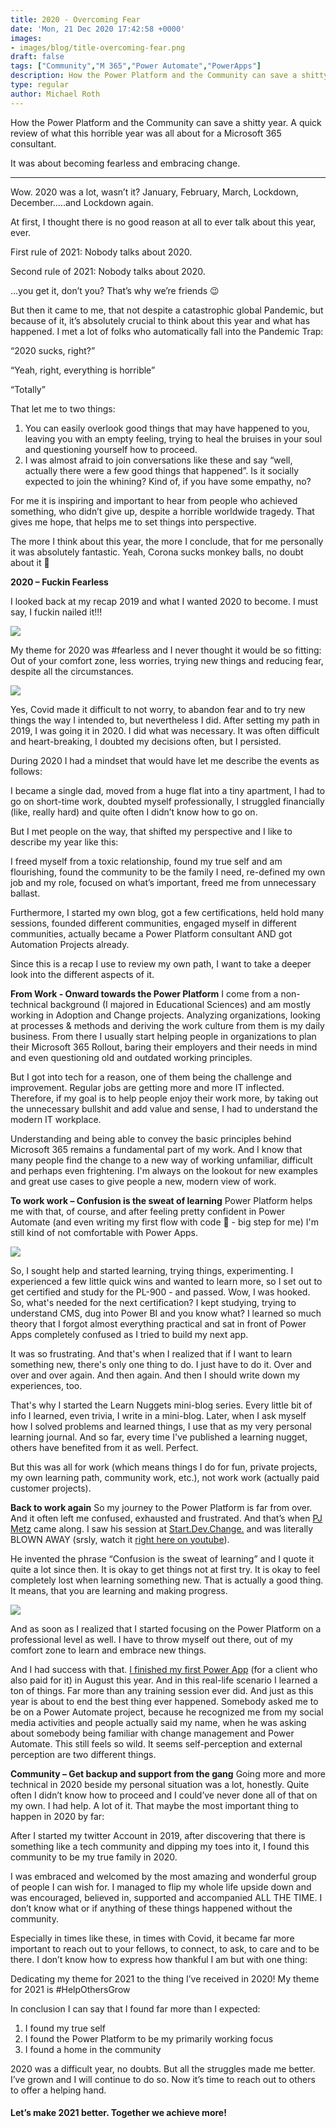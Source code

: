 ```yaml
---
title: 2020 - Overcoming Fear
date: 'Mon, 21 Dec 2020 17:42:58 +0000'
images:
- images/blog/title-overcoming-fear.png
draft: false
tags: ["Community","M 365","Power Automate","PowerApps"]
description: How the Power Platform and the Community can save a shitty year. A quick review of what this horrible year was all about for a Microsoft 365 consultant.
type: regular
author: Michael Roth
---
```


How the Power Platform and the Community can save a shitty year. A quick review of what this horrible year was all about for a Microsoft 365 consultant.

It was about becoming fearless and embracing change.

* * *

Wow. 2020 was a lot, wasn’t it? January, February, March, Lockdown, December…..and Lockdown again.

At first, I thought there is no good reason at all to ever talk about this year, ever.

First rule of 2021: Nobody talks about 2020.

Second rule of 2021: Nobody talks about 2020.

…you get it, don’t you? That’s why we’re friends 😉

But then it came to me, that not despite a catastrophic global Pandemic, but because of it, it’s absolutely crucial to think about this year and what has happened. I met a lot of folks who automatically fall into the Pandemic Trap:

“2020 sucks, right?”

“Yeah, right, everything is horrible”

“Totally”

That let me to two things:

1.  You can easily overlook good things that may have happened to you, leaving you with an empty feeling, trying to heal the bruises in your soul and questioning yourself how to proceed.
2.  I was almost afraid to join conversations like these and say “well, actually there were a few good things that happened”. Is it socially expected to join the whining? Kind of, if you have some empathy, no?

For me it is inspiring and important to hear from people who achieved something, who didn’t give up, despite a horrible worldwide tragedy. That gives me hope, that helps me to set things into perspective.

The more I think about this year, the more I conclude, that for me personally it was absolutely fantastic. Yeah, Corona sucks monkey balls, no doubt about it 🙊

**2020 – Fuckin Fearless**

I looked back at my recap 2019 and what I wanted 2020 to become. I must say, I fuckin nailed it!!!

![](https://gezeitenbrand.de/wp-content/uploads/Recap_2019.png)

My theme for 2020 was #fearless and I never thought it would be so fitting: Out of your comfort zone, less worries, trying new things and reducing fear, despite all the circumstances.

![](https://gezeitenbrand.de/wp-content/uploads/Tweet_2020.png)

Yes, Covid made it difficult to not worry, to abandon fear and to try new things the way I intended to, but nevertheless I did. After setting my path in 2019, I was going it in 2020. I did what was necessary. It was often difficult and heart-breaking, I doubted my decisions often, but I persisted.

During 2020 I had a mindset that would have let me describe the events as follows:

I became a single dad, moved from a huge flat into a tiny apartment, I had to go on short-time work, doubted myself professionally, I struggled financially (like, really hard) and quite often I didn’t know how to go on.

But I met people on the way, that shifted my perspective and I like to describe my year like this:

I freed myself from a toxic relationship, found my true self and am flourishing, found the community to be the family I need, re-defined my own job and my role, focused on what’s important, freed me from unnecessary ballast.

Furthermore, I started my own blog, got a few certifications, held hold many sessions, founded different communities, engaged myself in different communities, actually became a Power Platform consultant AND got Automation Projects already. 

Since this is a recap I use to review my own path, I want to take a deeper look into the different aspects of it.

**From Work - Onward towards the Power Platform**
I come from a non-technical background (I majored in Educational Sciences) and am mostly working in Adoption and Change projects. Analyzing organizations, looking at processes & methods and deriving the work culture from them is my daily business. From there I usually start helping people in organizations to plan their Microsoft 365 Rollout, baring their employers and their needs in mind and even questioning old and outdated working principles.

But I got into tech for a reason, one of them being the challenge and improvement. Regular jobs are getting more and more IT inflected. Therefore, if my goal is to help people enjoy their work more, by taking out the unnecessary bullshit and add value and sense, I had to understand the modern IT workplace.

Understanding and being able to convey the basic principles behind Microsoft 365 remains a fundamental part of my work. And I know that many people find the change to a new way of working unfamiliar, difficult and perhaps even frightening. I'm always on the lookout for new examples and great use cases to give people a new, modern view of work.

**To work work – Confusion is the sweat of learning**
Power Platform helps me with that, of course, and after feeling pretty confident in Power Automate (and even writing my first flow with code 🥳 - big step for me) I'm still kind of not comfortable with Power Apps.

![](https://gezeitenbrand.de/wp-content/uploads/Flow.png)

So, I sought help and started learning, trying things, experimenting. I experienced a few little quick wins and wanted to learn more, so I set out to get certified and study for the PL-900 - and passed. Wow, I was hooked. So, what's needed for the next certification? I kept studying, trying to understand CMS, dug into Power BI and you know what? I learned so much theory that I forgot almost everything practical and sat in front of Power Apps completely confused as I tried to build my next app.

It was so frustrating. And that's when I realized that if I want to learn something new, there's only one thing to do. I just have to do it. Over and over and over again. And then again. And then I should write down my experiences, too.

That's why I started the Learn Nuggets mini-blog series. Every little bit of info I learned, even trivia, I write in a mini-blog. Later, when I ask myself how I solved problems and learned things, I use that as my very personal learning journal. And so far, every time I've published a learning nugget, others have benefited from it as well. Perfect.

But this was all for work (which means things I do for fun, private projects, my own learning path, community work, etc.), not work work (actually paid customer projects).

**Back to work again**
So my journey to the Power Platform is far from over. And it often left me confused, exhausted and frustrated. And that’s when [PJ Metz](https://twitter.com/MetzinAround) came along. I saw his session at [Start.Dev.Change.](https://channel9.msdn.com/Events/Start-Dev-Change/Start-Dev-Change) and was literally BLOWN AWAY (srsly, watch it [right here on youtube](https://www.youtube.com/watch?v=M8fYU42JLT4)).

He invented the phrase “Confusion is the sweat of learning” and I quote it quite a lot since then. It is okay to get things not at first try. It is okay to feel completely lost when learning something new. That is actually a good thing. It means, that you are learning and making progress.

![](https://gezeitenbrand.de/wp-content/uploads/Confusion.png)

And as soon as I realized that I started focusing on the Power Platform on a professional level as well. I have to throw myself out there, out of my comfort zone to learn and embrace new things.

And I had success with that. [I finished my first Power App](https://gezeitenbrand.de/what-i-as-a-non-dev-learned-as-i-created-my-first-power-app/) (for a client who also paid for it) in August this year. And in this real-life scenario I learned a ton of things. Far more than any training session ever did. And just as this year is about to end the best thing ever happened. Somebody asked me to be on a Power Automate project, because he recognized me from my social media activities and people actually said my name, when he was asking about somebody being familiar with change management and Power Automate. This still feels so wild. It seems self-perception and external perception are two different things.

**Community – Get backup and support from the gang**
Going more and more technical in 2020 beside my personal situation was a lot, honestly. Quite often I didn’t know how to proceed and I could’ve never done all of that on my own. I had help. A lot of it. That maybe the most important thing to happen in 2020 by far:

After I started my twitter Account in 2019, after discovering that there is something like a tech community and dipping my toes into it, I found this community to be my true family in 2020.

I was embraced and welcomed by the most amazing and wonderful group of people I can wish for. I managed to flip my whole life upside down and was encouraged, believed in, supported and accompanied ALL THE TIME. I don’t know what or if anything of these things happened without the community.

Especially in times like these, in times with Covid, it became far more important to reach out to your fellows, to connect, to ask, to care and to be there. I don’t know how to express how thankful I am but with one thing:

Dedicating my theme for 2021 to the thing I’ve received in 2020! My theme for 2021 is #HelpOthersGrow

In conclusion I can say that I found far more than I expected:

1.  I found my true self
2.  I found the Power Platform to be my primarily working focus
3.  I found a home in the community

2020 was a difficult year, no doubts. But all the struggles made me better. I’ve grown and I will continue to do so. Now it’s time to reach out to others to offer a helping hand.

#### **Let’s make 2021 better. Together we achieve more!**
